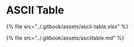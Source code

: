 # ASCII Table

{% file src="../.gitbook/assets/ascii-table.xlsx" %}

{% file src="../.gitbook/assets/asciitable.md" %}

